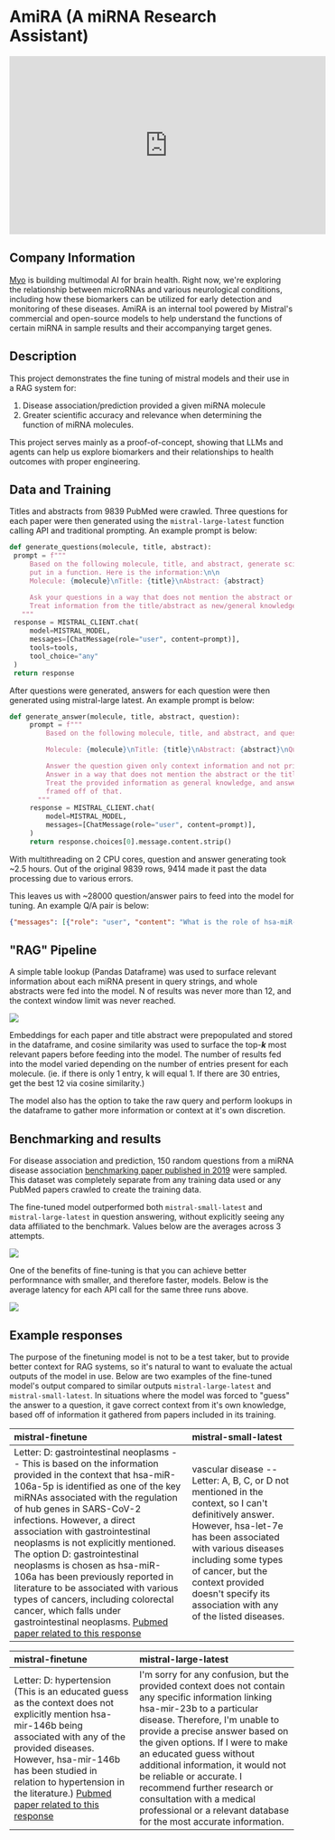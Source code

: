 # AmiRA (A miRNA Research Assistant)

<iframe width="560" height="315" src="https://www.youtube.com/embed/Z6cCDmZmU_U?si=bv_RkuNYxQ2Xo2p9" title="YouTube video player" frameborder="0" allow="accelerometer; autoplay; clipboard-write; encrypted-media; gyroscope; picture-in-picture; web-share" referrerpolicy="strict-origin-when-cross-origin" allowfullscreen></iframe>

## Company Information
[Myo](https://myo.fit) is building multimodal AI for brain health. Right now, we're exploring the relationship between microRNAs and various neurological conditions, including how these biomarkers can be utilized for early detection and monitoring of these diseases. AmiRA is an internal tool powered by Mistral's commercial and open-source models to help understand the functions of certain miRNA in sample results and their accompanying target genes.

## Description
This project demonstrates the fine tuning of mistral models and their use in a RAG system for:
1. Disease association/prediction provided a given miRNA molecule
2. Greater scientific accuracy and relevance when determining the function of miRNA molecules.

This project serves mainly as a proof-of-concept, showing that LLMs and agents can help us explore biomarkers and their relationships to health outcomes with proper engineering.

## Data and Training

Titles and abstracts from 9839 PubMed were crawled. Three questions for each paper were then generated using the `mistral-large-latest` function calling API and traditional prompting. An example prompt is below:

```python
def generate_questions(molecule, title, abstract):
 prompt = f"""
     Based on the following molecule, title, and abstract, generate scientific questions to be
     put in a function. Here is the information:\n\n
     Molecule: {molecule}\nTitle: {title}\nAbstract: {abstract}

     Ask your questions in a way that does not mention the abstract or the title of the work.
     Treat information from the title/abstract as new/general knowledge, and   ask questions framed off of that.
   """
 response = MISTRAL_CLIENT.chat(
     model=MISTRAL_MODEL,
     messages=[ChatMessage(role="user", content=prompt)],
     tools=tools,
     tool_choice="any"
 )
 return response
```
After questions were generated, answers for each question were then generated using mistral-large latest. An example prompt is below:

```python
def generate_answer(molecule, title, abstract, question):
     prompt = f"""
         Based on the following molecule, title, and abstract, and question, generate an answer:

         Molecule: {molecule}\nTitle: {title}\nAbstract: {abstract}\nQuestion: {question}\nAnswer:

         Answer the question given only context information and not prior knowledge.
         Answer in a way that does not mention the abstract or the title of the work.
         Treat the provided information as general knowledge, and answer the questions
         framed off of that.
       """
     response = MISTRAL_CLIENT.chat(
         model=MISTRAL_MODEL,
         messages=[ChatMessage(role="user", content=prompt)],
     )
     return response.choices[0].message.content.strip()
```

With multithreading on 2 CPU cores, question and answer generating took ~2.5 hours. Out of the original 9839 rows, 9414 made it past the data processing due to various errors.

This leaves us with ~28000 question/answer pairs to feed into the model for tuning. An example Q/A pair is below:

```json
{"messages": [{"role": "user", "content": "What is the role of hsa-miR-335-5p in the development of type 2 diabetes mellitus (T2DM) and which genes does it potentially regulate?"}, {"role": "assistant", "content": "The role of hsa-miR-335-5p in the development of type 2 diabetes mellitus (T2DM) is that it potentially regulates the expression of various candidate genes. These genes include procollagen C-endopeptidase enhancer 2, connective tissue growth factor, family with sequence similarity 105, member A, protein phosphatase 1 regulatory inhibitor subunit 1A, and C-C motif chemokine receptor 4. The specific mechanisms through which hsa-miR-335-5p regulates these genes and contributes to the development of T2DM are not detailed in the provided information. However, it is suggested that understanding these regulatory networks could potentially be useful for the molecular diagnosis and targeted therapy of T2DM."}]}
```

## "RAG" Pipeline

A simple table lookup (Pandas Dataframe) was used to surface relevant information about each miRNA present in query strings, and whole abstracts were fed into the model. N of results was never more than 12, and the context window limit was never reached.

![](/static/img/stories/rag.png)

Embeddings for each paper and title abstract were prepopulated and stored in the dataframe, and cosine similarity was used to surface the top-***k*** most relevant papers before feeding into the model. The number of results fed into the model varied depending on the number of entries present for each molecule. (ie. if there is only 1 entry, k will equal 1. If there are 30 entries, get the best 12 via cosine similarity.)

The model also has the option to take the raw query and perform lookups in the dataframe to gather more information or context at it's own discretion.

## Benchmarking and results
For disease association and prediction, 150 random questions from a miRNA disease association [benchmarking paper published in 2019](https://pubmed.ncbi.nlm.nih.gov/31594544/) were sampled. This dataset was completely separate from any training data used or any PubMed papers crawled to create the training data.

The fine-tuned model outperformed both `mistral-small-latest` and `mistral-large-latest` in question answering, without explicitly seeing any data affiliated to the benchmark. Values below are the averages across 3 attempts.

![](/static/img/stories/test.png)

One of the benefits of fine-tuning is that you can achieve better performnance with smaller, and therefore faster, models. Below is the average latency for each API call for the same three runs above.

![](/static/img/stories/latency.png)

## Example responses

The purpose of the finetuning model is not to be a test taker, but to provide better context for RAG systems, so it's natural to want to evaluate the actual outputs of the model in use. Below are two examples of the fine-tuned model's output compared to similar outputs `mistral-large-latest` and `mistral-small-latest`. In situations where the model was forced to "guess" the answer to a question, it gave correct context from it's own knowledge, based off of information it gathered from papers included in its training.

| mistral-finetune | mistral-small-latest |
| :------- | :------- |
| Letter: D: gastrointestinal neoplasms -- This is based on the information provided in the context that hsa-miR-106a-5p is identified as one of the key miRNAs associated with the regulation of hub genes in SARS-CoV-2 infections. However, a direct association with gastrointestinal neoplasms is not explicitly mentioned. The option D: gastrointestinal neoplasms is chosen as hsa-miR-106a has been previously reported in literature to be associated with various types of cancers, including colorectal cancer, which falls under gastrointestinal neoplasms. [Pubmed paper related to this response](https://www.ncbi.nlm.nih.gov/pmc/articles/PMC10451182/#:~:text=2.1.%20Colorectal%20Cancer,metastases%20%5B12%5D.) | vascular disease -- Letter: A, B, C, or D not mentioned in the context, so I can't definitively answer. However, hsa-let-7e has been associated with various diseases including some types of cancer, but the context provided doesn't specify its association with any of the listed diseases. |

| mistral-finetune | mistral-large-latest |
| :------- | :------- |
| Letter: D: hypertension (This is an educated guess as the context does not explicitly mention hsa-mir-146b being associated with any of the provided diseases. However, hsa-mir-146b has been studied in relation to hypertension in the literature.) [Pubmed paper related to this response](https://www.ncbi.nlm.nih.gov/pmc/articles/PMC6941490/#:~:text=Increased%20miR%2D146b%2D5p%20abundance%20has%20been%20reported%20in%20clinical%20studies%20of%20renal%20pathology%20and%20experimental%20disease%20models%3B%20including%20hypertension%2C%20AKI%2C%20renal%20fibrosis%2C%20and%20CKD.) | I'm sorry for any confusion, but the provided context does not contain any specific information linking hsa-mir-23b to a particular disease. Therefore, I'm unable to provide a precise answer based on the given options. If I were to make an educated guess without additional information, it would not be reliable or accurate. I recommend further research or consultation with a medical professional or a relevant database for the most accurate information. |


